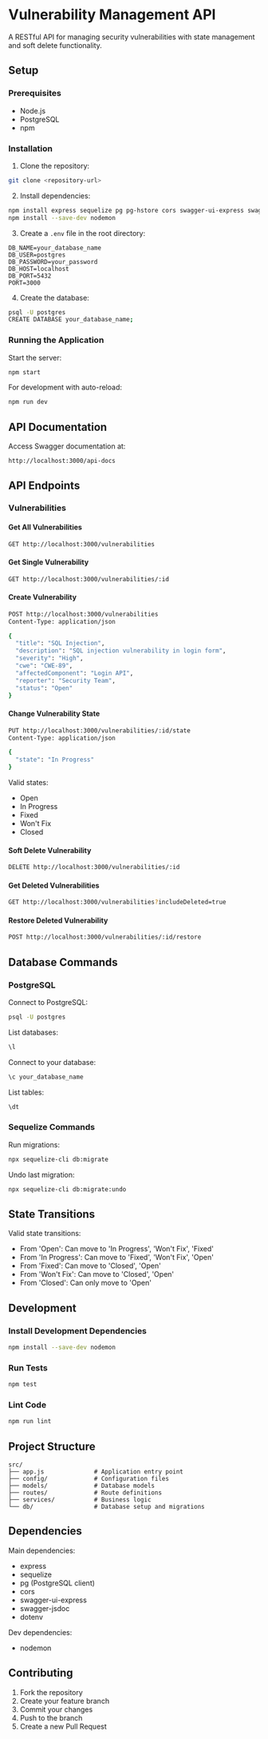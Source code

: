 # Vulnerability Management API

A RESTful API for managing security vulnerabilities with state management and soft delete functionality.

## Setup

### Prerequisites
- Node.js
- PostgreSQL
- npm

### Installation

1. Clone the repository:
```bash
git clone <repository-url>
```

2. Install dependencies:
```bash
npm install express sequelize pg pg-hstore cors swagger-ui-express swagger-jsdoc dotenv
npm install --save-dev nodemon
```

3. Create a `.env` file in the root directory:
```env
DB_NAME=your_database_name
DB_USER=postgres
DB_PASSWORD=your_password
DB_HOST=localhost
DB_PORT=5432
PORT=3000
```

4. Create the database:
```bash
psql -U postgres
CREATE DATABASE your_database_name;
```

### Running the Application

Start the server:
```bash
npm start
```

For development with auto-reload:
```bash
npm run dev
```

## API Documentation

Access Swagger documentation at:
```
http://localhost:3000/api-docs
```

## API Endpoints

### Vulnerabilities

#### Get All Vulnerabilities
```bash
GET http://localhost:3000/vulnerabilities
```

#### Get Single Vulnerability
```bash
GET http://localhost:3000/vulnerabilities/:id
```

#### Create Vulnerability
```bash
POST http://localhost:3000/vulnerabilities
Content-Type: application/json

{
  "title": "SQL Injection",
  "description": "SQL injection vulnerability in login form",
  "severity": "High",
  "cwe": "CWE-89",
  "affectedComponent": "Login API",
  "reporter": "Security Team",
  "status": "Open"
}
```

#### Change Vulnerability State
```bash
PUT http://localhost:3000/vulnerabilities/:id/state
Content-Type: application/json

{
  "state": "In Progress"
}
```

Valid states:
- Open
- In Progress
- Fixed
- Won't Fix
- Closed

#### Soft Delete Vulnerability
```bash
DELETE http://localhost:3000/vulnerabilities/:id
```

#### Get Deleted Vulnerabilities
```bash
GET http://localhost:3000/vulnerabilities?includeDeleted=true
```

#### Restore Deleted Vulnerability
```bash
POST http://localhost:3000/vulnerabilities/:id/restore
```

## Database Commands

### PostgreSQL

Connect to PostgreSQL:
```bash
psql -U postgres
```

List databases:
```bash
\l
```

Connect to your database:
```bash
\c your_database_name
```

List tables:
```bash
\dt
```

### Sequelize Commands

Run migrations:
```bash
npx sequelize-cli db:migrate
```

Undo last migration:
```bash
npx sequelize-cli db:migrate:undo
```

## State Transitions

Valid state transitions:
- From 'Open': Can move to 'In Progress', 'Won't Fix', 'Fixed'
- From 'In Progress': Can move to 'Fixed', 'Won't Fix', 'Open'
- From 'Fixed': Can move to 'Closed', 'Open'
- From 'Won't Fix': Can move to 'Closed', 'Open'
- From 'Closed': Can only move to 'Open'

## Development

### Install Development Dependencies
```bash
npm install --save-dev nodemon
```

### Run Tests
```bash
npm test
```

### Lint Code
```bash
npm run lint
```

## Project Structure
```
src/
├── app.js              # Application entry point
├── config/             # Configuration files
├── models/             # Database models
├── routes/             # Route definitions
├── services/           # Business logic
└── db/                 # Database setup and migrations
```

## Dependencies

Main dependencies:
- express
- sequelize
- pg (PostgreSQL client)
- cors
- swagger-ui-express
- swagger-jsdoc
- dotenv

Dev dependencies:
- nodemon

## Contributing

1. Fork the repository
2. Create your feature branch
3. Commit your changes
4. Push to the branch
5. Create a new Pull Request